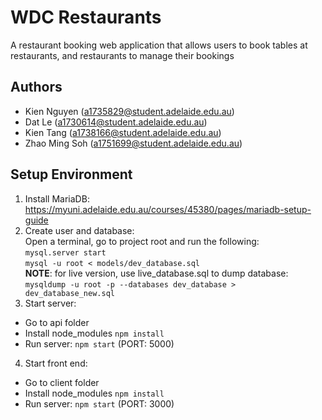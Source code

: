 # WDC Restaurants
A restaurant booking web application that allows users to book tables at restaurants, and restaurants to manage their bookings

## Authors
- Kien Nguyen (a1735829@student.adelaide.edu.au)
- Dat Le (a1730614@student.adelaide.edu.au)
- Kien Tang (a1738166@student.adelaide.edu.au)
- Zhao Ming Soh (a1751699@student.adelaide.edu.au)

## Setup Environment
1. Install MariaDB: https://myuni.adelaide.edu.au/courses/45380/pages/mariadb-setup-guide
2. Create user and database:  
Open a terminal, go to project root and run the following:  
`mysql.server start`  
`mysql -u root < models/dev_database.sql`  
**NOTE**: 
for live version, use live_database.sql 
to dump database: `mysqldump -u root -p --databases dev_database > dev_database_new.sql`
3. Start server:  
- Go to api folder
- Install node_modules `npm install`
- Run server: `npm start` (PORT: 5000)
4. Start front end:
- Go to client folder
- Install node_modules `npm install`
- Run server: `npm start` (PORT: 3000)
